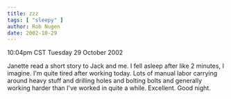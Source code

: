 ```yaml
---
title: zzz
tags: [ "sleepy" ]
author: Rob Nugen
date: 2002-10-29
---
```


<p class=date>10:04pm CST Tuesday 29 October 2002</p>

<p>Janette read a short story to Jack and me.  I fell asleep after
like 2 minutes, I imagine.  I'm quite tired after working today.  Lots
of manual labor carrying around heavy stuff and drilling holes and
bolting bolts and generally working harder than I've worked in quite a
while.  Excellent.  Good night.</p>

